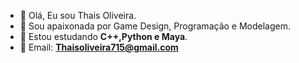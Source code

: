 - 👋 Olá, Eu sou Thais Oliveira.
- 👀 Sou apaixonada por Game Design, Programação e Modelagem.
- 🌱 Estou estudando **C++,Python e Maya**.
- 📧 Email: **Thaisoliveira715@gmail.com**
